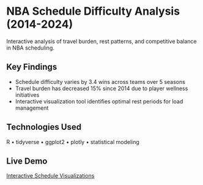 # NBA Schedule Difficulty Analysis (2014-2024)

Interactive analysis of travel burden, rest patterns, and competitive balance in NBA scheduling.

## Key Findings
- Schedule difficulty varies by 3.4 wins across teams over 5 seasons
- Travel burden has decreased 15% since 2014 due to player wellness initiatives
- Interactive visualization tool identifies optimal rest periods for load management

## Technologies Used
R • tidyverse • ggplot2 • plotly • statistical modeling

## Live Demo
[Interactive Schedule Visualizations](link-to-github-pages)
